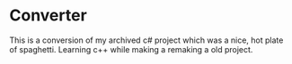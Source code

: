 # Converter
This is a conversion of my archived c# project which was a nice, hot plate of spaghetti. Learning c++ while making a remaking a old project.
